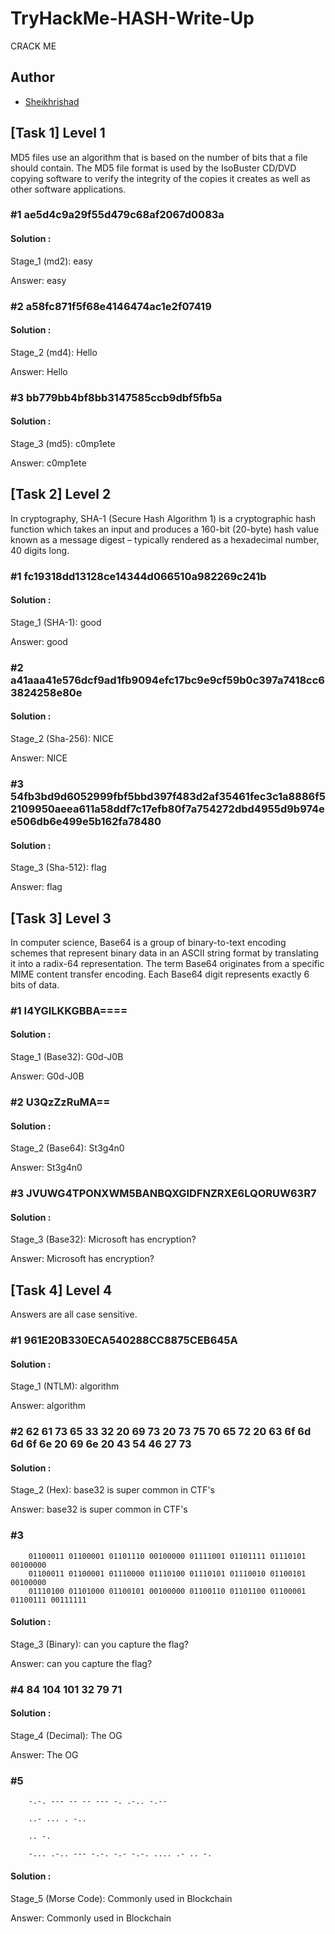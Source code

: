 # TryHackMe-HASH-Write-Up
CRACK ME

## Author
* [Sheikhrishad](https://tryhackme.com/p/Sheikhrishad)

## [Task 1] Level 1

MD5 files use an algorithm that is based on the number of bits that a file should contain. The MD5 file format is used by the IsoBuster CD/DVD copying software to verify the integrity of the copies it creates as well as other software applications.

### #1 	ae5d4c9a29f55d479c68af2067d0083a

#### Solution : 
Stage_1 (md2): easy

Answer: easy

### #2 	a58fc871f5f68e4146474ac1e2f07419

#### Solution : 
Stage_2 (md4): Hello

Answer: Hello

### #3 	bb779bb4bf8bb3147585ccb9dbf5fb5a

#### Solution : 
Stage_3 (md5): c0mp1ete

Answer: c0mp1ete



## [Task 2] Level 2

In cryptography, SHA-1 (Secure Hash Algorithm 1) is a cryptographic hash function which takes an input and produces a 160-bit (20-byte) hash value known as a message digest – typically rendered as a hexadecimal number, 40 digits long.

### #1 	fc19318dd13128ce14344d066510a982269c241b

#### Solution : 
Stage_1 (SHA-1): good

Answer: good

### #2 	a41aaa41e576dcf9ad1fb9094efc17bc9e9cf59b0c397a7418cc63824258e80e

#### Solution : 
Stage_2 (Sha-256): NICE

Answer: NICE

### #3  54fb3bd9d6052999fbf5bbd397f483d2af35461fec3c1a8886f52109950aeea611a58ddf7c17efb80f7a754272dbd4955d9b974ee506db6e499e5b162fa78480

#### Solution : 
Stage_3 (Sha-512): flag

Answer: flag

## [Task 3] Level 3

In computer science, Base64 is a group of binary-to-text encoding schemes that represent binary data in an ASCII string format by translating it into a radix-64 representation. The term Base64 originates from a specific MIME content transfer encoding. Each Base64 digit represents exactly 6 bits of data.

### #1 	I4YGILKKGBBA====

#### Solution : 
Stage_1 (Base32): G0d-J0B

Answer: G0d-J0B

### #2 	U3QzZzRuMA==

#### Solution : 
Stage_2 (Base64): St3g4n0

Answer: St3g4n0

### #3 	JVUWG4TPONXWM5BANBQXGIDFNZRXE6LQORUW63R7

#### Solution : 
Stage_3 (Base32): Microsoft has encryption?

Answer: Microsoft has encryption?

## [Task 4] Level 4

Answers are all case sensitive.

### #1 	961E20B330ECA540288CC8875CEB645A

#### Solution : 
Stage_1 (NTLM): algorithm

Answer: algorithm

### #2 	62 61 73 65 33 32 20 69 73 20 73 75 70 65 72 20 63 6f 6d 6d 6f 6e 20 69 6e 20 43 54 46 27 73

#### Solution : 
Stage_2 (Hex): base32 is super common in CTF's

Answer: base32 is super common in CTF's

### #3  
        01100011 01100001 01101110 00100000 01111001 01101111 01110101 00100000
        01100011 01100001 01110000 01110100 01110101 01110010 01100101 00100000
        01110100 01101000 01100101 00100000 01100110 01101100 01100001 01100111 00111111

#### Solution : 
Stage_3 (Binary): can you capture the flag?

Answer: can you capture the flag?

### #4 	84 104 101 32 79 71

#### Solution : 
Stage_4 (Decimal): The OG

Answer: The OG

### #5  
        -.-. --- -- -- --- -. .-.. -.--

        ..- ... . -..

        .. -.

        -... .-.. --- -.-. -.- -.-. .... .- .. -.


#### Solution : 
Stage_5 (Morse Code): Commonly used in Blockchain

Answer: Commonly used in Blockchain





